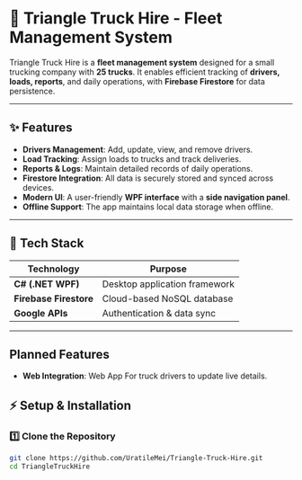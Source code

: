 # 🚛 Triangle Truck Hire - Fleet Management System

Triangle Truck Hire is a **fleet management system** designed for a small trucking company with **25 trucks**. It enables efficient tracking of **drivers, loads, reports**, and daily operations, with **Firebase Firestore** for data persistence.

---

## ✨ Features

- **Drivers Management**: Add, update, view, and remove drivers.
- **Load Tracking**: Assign loads to trucks and track deliveries.
- **Reports & Logs**: Maintain detailed records of daily operations.
- **Firestore Integration**: All data is securely stored and synced across devices.
- **Modern UI**: A user-friendly **WPF interface** with a **side navigation panel**.
- **Offline Support**: The app maintains local data storage when offline.

---

## 📂 Tech Stack

| Technology        | Purpose                         |
|------------------|--------------------------------|
| **C# (.NET WPF)** | Desktop application framework |
| **Firebase Firestore** | Cloud-based NoSQL database |
| **Google APIs** | Authentication & data sync |

---
## Planned Features
- **Web Integration**: Web App For truck drivers to update live details.

## ⚡ Setup & Installation

### 1️⃣ Clone the Repository
```sh
git clone https://github.com/UratileMei/Triangle-Truck-Hire.git
cd TriangleTruckHire
